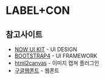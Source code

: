 # LABEL+CON

## 참고사이트
* [NOW UI KIT](http://demos.creative-tim.com/now-ui-kit/index.html) - UI DESIGN
* [BOOTSTRAP4](https://v4-alpha.getbootstrap.com/) - UI FRAMEWORK
* [html2canvas](https://html2canvas.hertzen.com/) - 이미지 캡쳐 플러그인
* [구글웹폰트](https://fonts.google.com/) - 웹폰트 